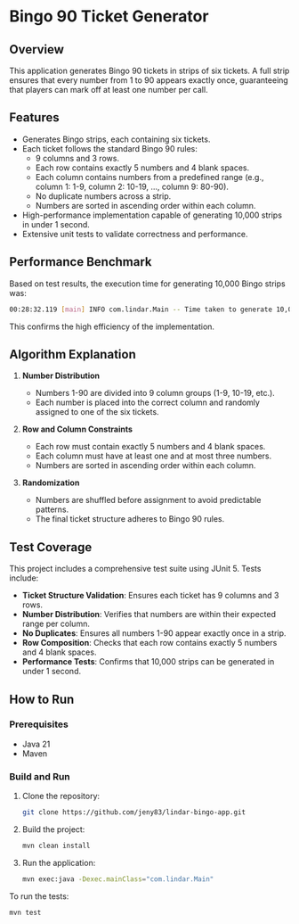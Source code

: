 # Bingo 90 Ticket Generator

## Overview

This application generates Bingo 90 tickets in strips of six tickets. A full strip ensures that every number from 1 to 90 appears exactly once, guaranteeing that players can mark off at least one number per call.

## Features

- Generates Bingo strips, each containing six tickets.
- Each ticket follows the standard Bingo 90 rules:
    - 9 columns and 3 rows.
    - Each row contains exactly 5 numbers and 4 blank spaces.
    - Each column contains numbers from a predefined range (e.g., column 1: 1-9, column 2: 10-19, ..., column 9: 80-90).
    - No duplicate numbers across a strip.
    - Numbers are sorted in ascending order within each column.
- High-performance implementation capable of generating 10,000 strips in under 1 second.
- Extensive unit tests to validate correctness and performance.

## Performance Benchmark

Based on test results, the execution time for generating 10,000 Bingo strips was:
 ```sh
00:28:32.119 [main] INFO com.lindar.Main -- Time taken to generate 10,000 Bingo Strips: 380 ms
```
This confirms the high efficiency of the implementation.

## Algorithm Explanation

1. **Number Distribution**

    - Numbers 1-90 are divided into 9 column groups (1-9, 10-19, etc.).
    - Each number is placed into the correct column and randomly assigned to one of the six tickets.

2. **Row and Column Constraints**

    - Each row must contain exactly 5 numbers and 4 blank spaces.
    - Each column must have at least one and at most three numbers.
    - Numbers are sorted in ascending order within each column.

3. **Randomization**

    - Numbers are shuffled before assignment to avoid predictable patterns.
    - The final ticket structure adheres to Bingo 90 rules.

## Test Coverage

This project includes a comprehensive test suite using JUnit 5. Tests include:

- **Ticket Structure Validation**: Ensures each ticket has 9 columns and 3 rows.
- **Number Distribution**: Verifies that numbers are within their expected range per column.
- **No Duplicates**: Ensures all numbers 1-90 appear exactly once in a strip.
- **Row Composition**: Checks that each row contains exactly 5 numbers and 4 blank spaces.
- **Performance Tests**: Confirms that 10,000 strips can be generated in under 1 second.

## How to Run

### Prerequisites

- Java 21
- Maven

### Build and Run

1. Clone the repository:
   ```sh
   git clone https://github.com/jeny83/lindar-bingo-app.git
   ```
2. Build the project:
   ```sh
   mvn clean install
   ```
3. Run the application:
   ```sh
   mvn exec:java -Dexec.mainClass="com.lindar.Main"
   ```



To run the tests:

```sh
mvn test
```
